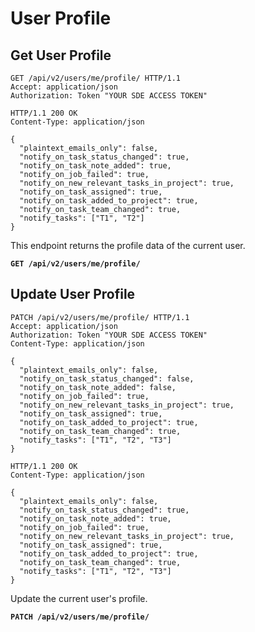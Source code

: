 # User Profile

## Get User Profile

```http
GET /api/v2/users/me/profile/ HTTP/1.1
Accept: application/json
Authorization: Token "YOUR SDE ACCESS TOKEN"
```

```http
HTTP/1.1 200 OK
Content-Type: application/json

{
  "plaintext_emails_only": false,
  "notify_on_task_status_changed": true,
  "notify_on_task_note_added": true,
  "notify_on_job_failed": true,
  "notify_on_new_relevant_tasks_in_project": true,
  "notify_on_task_assigned": true,
  "notify_on_task_added_to_project": true,
  "notify_on_task_team_changed": true,
  "notify_tasks": ["T1", "T2"]
}
```

This endpoint returns the profile data of the current user.

**`GET /api/v2/users/me/profile/`**










## Update User Profile

```http
PATCH /api/v2/users/me/profile/ HTTP/1.1
Accept: application/json
Authorization: Token "YOUR SDE ACCESS TOKEN"
Content-Type: application/json

{
  "plaintext_emails_only": false,
  "notify_on_task_status_changed": false,
  "notify_on_task_note_added": false,
  "notify_on_job_failed": true,
  "notify_on_new_relevant_tasks_in_project": true,
  "notify_on_task_assigned": true,
  "notify_on_task_added_to_project": true,
  "notify_on_task_team_changed": true,
  "notify_tasks": ["T1", "T2", "T3"]
}
```

```http
HTTP/1.1 200 OK
Content-Type: application/json

{
  "plaintext_emails_only": false,
  "notify_on_task_status_changed": true,
  "notify_on_task_note_added": true,
  "notify_on_job_failed": true,
  "notify_on_new_relevant_tasks_in_project": true,
  "notify_on_task_assigned": true,
  "notify_on_task_added_to_project": true,
  "notify_on_task_team_changed": true,
  "notify_tasks": ["T1", "T2", "T3"]
}
```

Update the current user's profile.

**`PATCH /api/v2/users/me/profile/`**








